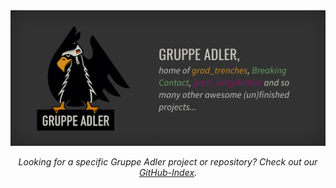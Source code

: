 <img src="profile/banner.png" alt="Banner" />

<p align="center">
<i>Looking for a specific Gruppe Adler project or repository? Check out our <a href="https://github.com/gruppe-adler/index#readme">GitHub-Index</a>.</i>
</p>